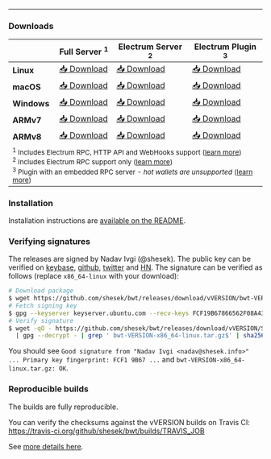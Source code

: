 
------------

### Downloads

|         | Full Server <sup>1</sup> | Electrum Server <sup>2</sup> | Electrum Plugin <sup>3</sup>
|---------|--|--|--
| **Linux**   | [📥 Download](https://github.com/shesek/bwt/releases/download/vVERSION/bwt-VERSION-x86_64-linux.tar.gz) | [📥 Download](https://github.com/shesek/bwt/releases/download/vVERSION/bwt-VERSION-electrum_only-x86_64-linux.tar.gz) | [📥 Download](https://github.com/shesek/bwt/releases/download/vVERSION/bwt-VERSION-electrum_plugin-x86_64-linux.tar.gz) |
| **macOS**   | [📥 Download](https://github.com/shesek/bwt/releases/download/vVERSION/bwt-VERSION-x86_64-osx.zip) | [📥 Download](https://github.com/shesek/bwt/releases/download/vVERSION/bwt-VERSION-electrum_only-x86_64-osx.zip) | [📥 Download](https://github.com/shesek/bwt/releases/download/vVERSION/bwt-VERSION-electrum_plugin-x86_64-osx.zip) |
| **Windows** | [📥 Download](https://github.com/shesek/bwt/releases/download/vVERSION/bwt-VERSION-x86_64-win.zip) | [📥 Download](https://github.com/shesek/bwt/releases/download/vVERSION/bwt-VERSION-electrum_only-x86_64-win.zip) | [📥 Download](https://github.com/shesek/bwt/releases/download/vVERSION/bwt-VERSION-electrum_plugin-x86_64-win.zip) |
| **ARMv7**   | [📥 Download](https://github.com/shesek/bwt/releases/download/vVERSION/bwt-VERSION-arm32v7-linux.tar.gz) | [📥 Download](https://github.com/shesek/bwt/releases/download/vVERSION/bwt-VERSION-electrum_only-arm32v7-linux.tar.gz) | [📥 Download](https://github.com/shesek/bwt/releases/download/vVERSION/bwt-VERSION-electrum_plugin-arm32v7-linux.tar.gz) |
| **ARMv8**   | [📥 Download](https://github.com/shesek/bwt/releases/download/vVERSION/bwt-VERSION-arm64v8-linux.tar.gz) | [📥 Download](https://github.com/shesek/bwt/releases/download/vVERSION/bwt-VERSION-electrum_only-arm64v8-linux.tar.gz) | [📥 Download](https://github.com/shesek/bwt/releases/download/vVERSION/bwt-VERSION-electrum_plugin-arm64v8-linux.tar.gz)</tr><tr><td colspan=4><sub><sup>1</sup> Includes Electrum RPC, HTTP API and WebHooks support ([learn more](https://github.com/shesek/bwt#installation))<br><sup>2</sup> Includes Electrum RPC support only ([learn more](https://github.com/shesek/bwt#electrum-only-server))<br><sup>3</sup> Plugin with an embedded RPC server - *hot wallets are unsupported* ([learn more](https://github.com/shesek/bwt#electrum-plugin))</sub></td></tr></table> |

### Installation

Installation instructions are [available on the README](https://github.com/shesek/bwt#installation).

### Verifying signatures

The releases are signed by Nadav Ivgi (@shesek). The public key can be verified on [keybase](https://keybase.io/nadav), [github](https://api.github.com/users/shesek/gpg_keys), [twitter](https://twitter.com/shesek) and [HN](https://news.ycombinator.com/user?id=nadaviv). The signature can be verified as follows (replace `x86_64-linux` with your download):

```bash
# Download package
$ wget https://github.com/shesek/bwt/releases/download/vVERSION/bwt-VERSION-x86_64-linux.tar.gz
# Fetch signing key
$ gpg --keyserver keyserver.ubuntu.com --recv-keys FCF19B67866562F08A43AAD681F6104CD0F150FC
# Verify signature
$ wget -qO - https://github.com/shesek/bwt/releases/download/vVERSION/SHA256SUMS.asc \
  | gpg --decrypt - | grep ' bwt-VERSION-x86_64-linux.tar.gz$' | sha256sum -c -
```

You should see `Good signature from "Nadav Ivgi <nadav@shesek.info>" ... Primary key fingerprint: FCF1 9B67 ...` and `bwt-VERSION-x86_64-linux.tar.gz: OK`.

### Reproducible builds

The builds are fully reproducible.

You can verify the checksums against the vVERSION builds on Travis CI: https://travis-ci.org/github/shesek/bwt/builds/TRAVIS_JOB

See [more details here](https://github.com/shesek/bwt#reproducible-builds).

